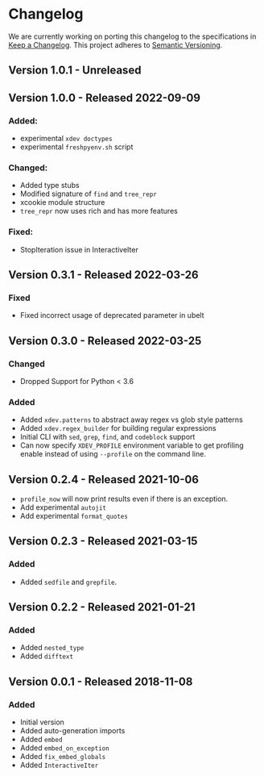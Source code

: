 # Changelog

We are currently working on porting this changelog to the specifications in
[Keep a Changelog](https://keepachangelog.com/en/1.0.0/).
This project adheres to [Semantic Versioning](https://semver.org/spec/v2.0.0.html).


## Version 1.0.1 - Unreleased


## Version 1.0.0 - Released 2022-09-09 

### Added: 
* experimental `xdev doctypes`
* experimental `freshpyenv.sh` script


### Changed:
* Added type stubs
* Modified signature of `find` and `tree_repr`
* xcookie module structure
* `tree_repr` now uses rich and has more features

### Fixed:
* StopIteration issue in InteractiveIter


## Version 0.3.1 - Released 2022-03-26

### Fixed
* Fixed incorrect usage of deprecated parameter in ubelt


## Version 0.3.0 - Released 2022-03-25

### Changed

* Dropped Support for Python < 3.6

### Added

* Added `xdev.patterns` to abstract away regex vs glob style patterns
* Added `xdev.regex_builder` for building regular expressions
* Initial CLI with `sed`, `grep`, `find`, and `codeblock` support
* Can now specify `XDEV_PROFILE` environment variable to get profiling enable instead of using `--profile` on the command line.


## Version 0.2.4 - Released 2021-10-06
* `profile_now`  will now print results even if there is an exception.
* Add experimental `autojit`
* Add experimental `format_quotes`


## Version 0.2.3 - Released 2021-03-15

### Added
* Added `sedfile` and `grepfile`.


## Version 0.2.2 - Released 2021-01-21

### Added
* Added `nested_type`
* Added `difftext`


## Version 0.0.1 - Released 2018-11-08

### Added
* Initial version
* Added auto-generation imports
* Added `embed`
* Added `embed_on_exception`
* Added `fix_embed_globals`
* Added `InteractiveIter`
